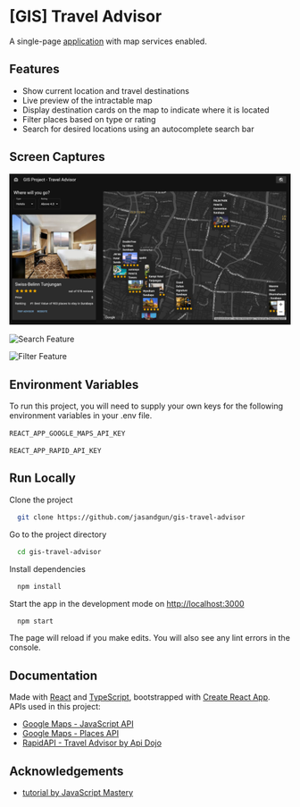 # [GIS] Travel Advisor

A single-page [application](https://jag-gismap.netlify.app/) with map services enabled.


## Features

- Show current location and travel destinations
- Live preview of the intractable map 
- Display destination cards on the map to indicate where it is located 
- Filter places based on type or rating
- Search for desired locations using an autocomplete search bar


## Screen Captures

<img src="./public/assets/GIS-Travel_Advisor.png" width="680" alt="App Screenshot">

![Search Feature](./public/assets/Search.gif)

![Filter Feature](./public/assets/Filter.gif)


## Environment Variables

To run this project, you will need to supply your own keys for the following environment variables in your .env file.

`REACT_APP_GOOGLE_MAPS_API_KEY`

`REACT_APP_RAPID_API_KEY`


## Run Locally

Clone the project

```bash
  git clone https://github.com/jasandgun/gis-travel-advisor
```

Go to the project directory

```bash
  cd gis-travel-advisor
```

Install dependencies

```bash
  npm install
```

Start the app in the development mode on [http://localhost:3000](http://localhost:3000)

```bash
  npm start
```

The page will reload if you make edits. You will also see any lint errors in the console.


## Documentation
Made with [React](https://reactjs.org/) and [TypeScript](https://www.typescriptlang.org/), bootstrapped with [Create React App](https://create-react-app.dev/docs/getting-started/).\
APIs used in this project:
- [Google Maps - JavaScript API](https://developers.google.com/maps/documentation/javascript/overview)
- [Google Maps - Places API](https://developers.google.com/maps/documentation/places/web-service/overview)
- [RapidAPI - Travel Advisor by Api Dojo](https://rapidapi.com/apidojo/api/travel-advisor)


## Acknowledgements

 - [tutorial by JavaScript Mastery](https://www.youtube.com/watch?v=UKdQjQX1Pko)